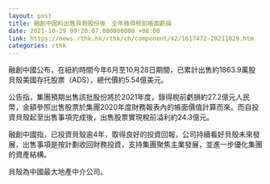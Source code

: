 ```yaml
---
layout: post
title: 融創中國料出售貝殼股份後　全年錄得稅前帳面虧損
date: 2021-10-29 09:20:07.000000000 +08:00
link: https://news.rthk.hk/rthk/ch/component/k2/1617472-20211029.htm
categories: rthk
---
```


融創中國公布，在紐約時間今年6月至10月28日期間，已累計出售約1863.9萬股貝殼美國存托股票（ADS），總代價約5.54億美元。

公告指，集團預期出售該批股份將於2021年度，錄得稅前虧損約27.2億元人民幣，金額參照出售股票於集團2020年度財務報表內的帳面價值計算而來。而自投資貝殼起至出售事項完成後，出售股票實現稅前溢利約24.3億元。

融創中國指，已投資貝殼逾4年，取得良好的投資回報，公司持續看好貝殼未來發展，出售事項是按計劃收回財務投資，支持集團聚焦主業發展，並進一步優化集團的資產結構。

貝殼為中國最大地產中介公司。
